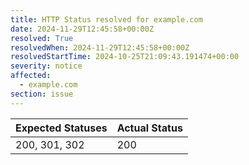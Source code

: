 ```yaml
---
title: HTTP Status resolved for example.com
date: 2024-11-29T12:45:58+00:00Z
resolved: True
resolvedWhen: 2024-11-29T12:45:58+00:00Z
resolvedStartTime: 2024-10-25T21:09:43.191474+00:00
severity: notice
affected:
  - example.com
section: issue
---
```


| Expected Statuses | Actual Status  |
|-------------------|----------------|
| 200, 301, 302 | 200 |
